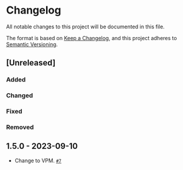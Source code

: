 # Changelog

All notable changes to this project will be documented in this file.

The format is based on [Keep a Changelog](https://keepachangelog.com/en/1.0.0/),
and this project adheres to [Semantic Versioning](https://semver.org/spec/v2.0.0.html).

## [Unreleased]

### Added

### Changed

### Fixed

### Removed

## 1.5.0 - 2023-09-10
- Change to VPM. [`#7`](https://github.com/niwaniwa/KineLVideoPlayer/issues/7)